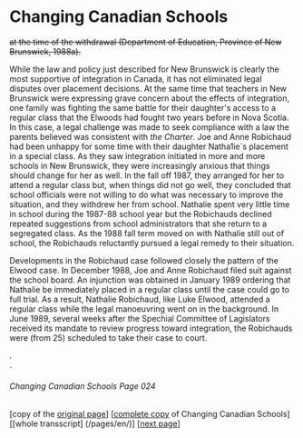 # Changing Canadian Schools
~~at the time of the withdrawal (Department of Education, Province of New Brunswick, 1988a).~~  

While the law and policy just described for New Brunswick
is clearly the most supportive of integration in Canada, it has
not eliminated legal disputes over placement decisions. At the
same time that teachers in New Brunswick were expressing
grave concern about the effects of integration, one family was
fighting the same battle for their daughter's access to a regular
class that the Elwoods had fought two years before in Nova Scotia. 
In this case, a legal challenge was made to seek compliance with
a law the parents believed was consistent with *the Charter*.
Joe and Anne Robichaud had been unhappy for some time with their daughter 
Natha1ie´s placement in a special class. As they saw integration
initiated in more and more schools in New Brunswick, they were
increasingly anxious that things should change for her as well. In
the fall off 1987, they arranged for her to attend a regular class but,
when things did not go well, they concluded that school officials
were not willing to do what was necessary to improve the situation,
and they withdrew her from school. Nathalie spent very little time
in school during the 1987-88 school year but the Robichauds declined
repeated suggestions from school administrators that she return to a
segregated class. As the 1988 fall term moved on with Nathalie still
out of school, the Robichauds reluctantly pursued a legal remedy to
their situation.

Developments in the Robichaud case followed closely the pattern of
the Elwood case. In December 1988, Joe and Anne Robichaud filed suit
against the school board. An injunction was obtained in January 1989
ordering that Nathalie be immediately placed in a regular class until
the case could go to full trial. As a result, Nathalie Robichaud,
like Luke Elwood, attended a regular class while the legal manoeuvring
went on in the background. In June 1989, several weeks after the
Spechial Committee of Lagislators received its mandate to review progress
toward integration, the Robichauds were (from 25) scheduled to take
their case to court.

.  
.  
###### Changing Canadian Schools Page 024

[copy of the [original page](/copies-from-original/CCS024.png)]
[[complete copy](/copies-from-original/BestCopy_Changing_Canadian_Schools_Perspectives_on_Disability_and_Inclusion.pdf) of Changing Canadian Schools]
[[whole transscript] (/pages/en/)]
[[next page](Changing_Canadian_Schools-025)]
